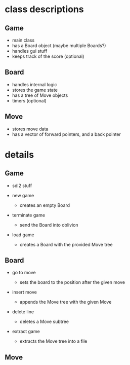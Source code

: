 # class descriptions

## Game

- main class
- has a Board object (maybe multiple Boards?)
- handles gui stuff
- keeps track of the score (optional)

## Board

- handles internal logic
- stores the game state
- has a tree of Move objects
- timers (optional)

## Move

- stores move data
- has a vector of forward pointers, and a back pointer


# details

## Game

- sdl2 stuff

- new game
	- creates an empty Board

- terminate game
	- send the Board into oblivion

- load game
	- creates a Board with the provided Move tree


## Board

- go to move
	- sets the board to the position after the given move

- insert move
	- appends the Move tree with the given Move

- delete line
	- deletes a Move subtree

- extract game
	- extracts the Move tree into a file

## Move
